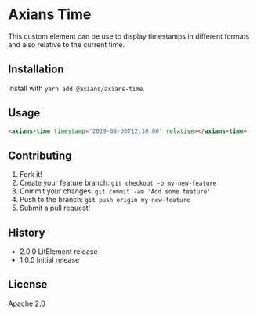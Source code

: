 # Axians Time

This custom element can be use to display timestamps in different formats and
also relative to the current time.

## Installation

Install with `yarn add @axians/axians-time`.

## Usage

```html
<axians-time timestamp="2019-08-06T12:30:00" relative></axians-time>
```

## Contributing

1. Fork it!
2. Create your feature branch: `git checkout -b my-new-feature`
3. Commit your changes: `git commit -am 'Add some feature'`
4. Push to the branch: `git push origin my-new-feature`
5. Submit a pull request!

## History

- 2.0.0 LitElement release
- 1.0.0 Initial release

## License

Apache 2.0
